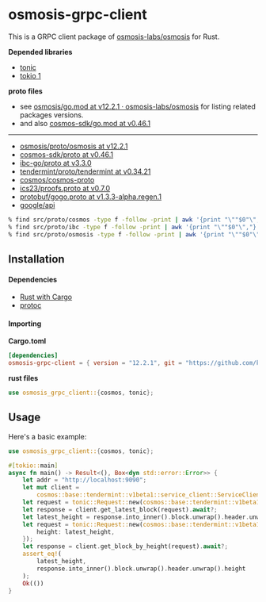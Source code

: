 # osmosis-grpc-client

This is a GRPC client package of [osmosis-labs/osmosis](https://github.com/osmosis-labs/osmosis) for Rust.

**Depended libraries**

- [tonic](https://github.com/hyperium/tonic)
- [tokio 1](https://github.com/tokio-rs/tokio)

**proto files**

- see [osmosis/go.mod at v12.2.1 · osmosis-labs/osmosis](https://github.com/osmosis-labs/osmosis/blob/v12.2.1/go.mod) for listing related
packages versions.
- and also [cosmos-sdk/go.mod at v0.46.1](https://github.com/cosmos/cosmos-sdk/blob/v0.46.1/go.mod)

---

- [osmosis/proto/osmosis at v12.2.1](https://github.com/osmosis-labs/osmosis/tree/v12.2.1/proto/osmosis)
- [cosmos-sdk/proto at v0.46.1](https://github.com/cosmos/cosmos-sdk/tree/v0.46.1/proto)
- [ibc-go/proto at v3.3.0](https://github.com/cosmos/ibc-go/tree/v3.3.0/proto)
- [tendermint/proto/tendermint at v0.34.21](https://github.com/tendermint/tendermint/tree/v0.34.21/proto/tendermint)
- [cosmos/cosmos-proto](https://github.com/cosmos/cosmos-proto/tree/main/proto/cosmos_proto)
- [ics23/proofs.proto at v0.7.0](https://github.com/confio/ics23/blob/v0.6.6/proofs.proto)
- [protobuf/gogo.proto at v1.3.3-alpha.regen.1](https://github.com/regen-network/protobuf/blob/v1.3.3-alpha.regen.1/gogoproto/gogo.proto)
- [google/api](https://fuchsia.googlesource.com/third_party/googleapis)

```bash
% find src/proto/cosmos -type f -follow -print | awk '{print "\""$0"\","}'
% find src/proto/ibc -type f -follow -print | awk '{print "\""$0"\","}'
% find src/proto/osmosis -type f -follow -print | awk '{print "\""$0"\","}'
```

## Installation

#### Dependencies

- [Rust with Cargo](http://rust-lang.org)
- [protoc](https://grpc.io/docs/protoc-installation/)

#### Importing

**Cargo.toml**

```toml
[dependencies]
osmosis-grpc-client = { version = "12.2.1", git = "https://github.com/kumanote/osmosis-grpc-client-rs", branch = "main" }
```

**rust files**

```rust
use osmosis_grpc_client::{cosmos, tonic};
```

## Usage

Here's a basic example:

```rust
use osmosis_grpc_client::{cosmos, tonic};

#[tokio::main]
async fn main() -> Result<(), Box<dyn std::error::Error>> {
    let addr = "http://localhost:9090";
    let mut client =
        cosmos::base::tendermint::v1beta1::service_client::ServiceClient::connect(addr).await?;
    let request = tonic::Request::new(cosmos::base::tendermint::v1beta1::GetLatestBlockRequest {});
    let response = client.get_latest_block(request).await?;
    let latest_height = response.into_inner().block.unwrap().header.unwrap().height;
    let request = tonic::Request::new(cosmos::base::tendermint::v1beta1::GetBlockByHeightRequest {
        height: latest_height,
    });
    let response = client.get_block_by_height(request).await?;
    assert_eq!(
        latest_height,
        response.into_inner().block.unwrap().header.unwrap().height
    );
    Ok(())
}
```
